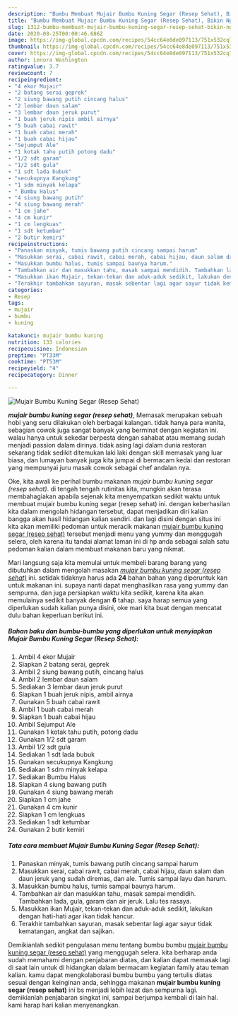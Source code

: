 ```yaml
---
description: "Bumbu Membuat Mujair Bumbu Kuning Segar (Resep Sehat), Bikin Ngiler"
title: "Bumbu Membuat Mujair Bumbu Kuning Segar (Resep Sehat), Bikin Ngiler"
slug: 1312-bumbu-membuat-mujair-bumbu-kuning-segar-resep-sehat-bikin-ngiler
date: 2020-08-25T00:00:46.686Z
image: https://img-global.cpcdn.com/recipes/54cc64e8de097113/751x532cq70/mujair-bumbu-kuning-segar-resep-sehat-foto-resep-utama.jpg
thumbnail: https://img-global.cpcdn.com/recipes/54cc64e8de097113/751x532cq70/mujair-bumbu-kuning-segar-resep-sehat-foto-resep-utama.jpg
cover: https://img-global.cpcdn.com/recipes/54cc64e8de097113/751x532cq70/mujair-bumbu-kuning-segar-resep-sehat-foto-resep-utama.jpg
author: Lenora Washington
ratingvalue: 3.7
reviewcount: 7
recipeingredient:
- "4 ekor Mujair"
- "2 batang serai geprek"
- "2 siung bawang putih cincang halus"
- "2 lembar daun salam"
- "3 lembar daun jeruk purut"
- "1 buah jeruk nipis ambil airnya"
- "5 buah cabai rawit"
- "1 buah cabai merah"
- "1 buah cabai hijau"
- "Sejumput Ale"
- "1 kotak tahu putih potong dadu"
- "1/2 sdt garam"
- "1/2 sdt gula"
- "1 sdt lada bubuk"
- "secukupnya Kangkung"
- "1 sdm minyak kelapa"
- " Bumbu Halus"
- "4 siung bawang putih"
- "4 siung bawang merah"
- "1 cm jahe"
- "4 cm kunir"
- "1 cm lengkuas"
- "1 sdt ketumbar"
- "2 butir kemiri"
recipeinstructions:
- "Panaskan minyak, tumis bawang putih cincang sampai harum"
- "Masukkan serai, cabai rawit, cabai merah, cabai hijau, daun salam dan daun jeruk yang sudah diremas, dan ale. Tumis sampai layu dan harum."
- "Masukkan bumbu halus, tumis sampai baunya harum."
- "Tambahkan air dan masukkan tahu, masak sampai mendidih. Tambahkan lada, gula, garam dan air jeruk. Lalu tes rasaya."
- "Masukkan ikan Mujair, tekan-tekan dan aduk-aduk sedikit, lakukan dengan hati-hati agar ikan tidak hancur."
- "Terakhir tambahkan sayuran, masak sebentar lagi agar sayur tidak kematangan, angkat dan sajikan."
categories:
- Resep
tags:
- mujair
- bumbu
- kuning

katakunci: mujair bumbu kuning 
nutrition: 133 calories
recipecuisine: Indonesian
preptime: "PT33M"
cooktime: "PT53M"
recipeyield: "4"
recipecategory: Dinner

---
```



![Mujair Bumbu Kuning Segar (Resep Sehat)](https://img-global.cpcdn.com/recipes/54cc64e8de097113/751x532cq70/mujair-bumbu-kuning-segar-resep-sehat-foto-resep-utama.jpg)

<b><i>mujair bumbu kuning segar (resep sehat)</i></b>, Memasak merupakan sebuah hobi yang seru dilakukan oleh berbagai kalangan. tidak hanya para wanita, sebagian cowok juga sangat banyak yang berminat dengan kegiatan ini. walau hanya untuk sekedar berpesta dengan sahabat atau memang sudah menjadi passion dalam dirinya. tidak asing lagi dalam dunia restoran sekarang tidak sedikit ditemukan laki laki dengan skill memasak yang luar biasa, dan lumayan banyak juga kita jumpai di bermacam kedai dan restoran yang mempunyai juru masak cowok sebagai chef andalan nya.

Oke, kita awali ke perihal bumbu makanan <i>mujair bumbu kuning segar (resep sehat)</i>. di tengah tengah rutinitas kita, mungkin akan terasa membahagiakan apabila sejenak kita menyempatkan sedikit waktu untuk membuat mujair bumbu kuning segar (resep sehat) ini. dengan keberhasilan kita dalam mengolah hidangan tersebut, dapat menjadikan diri kalian bangga akan hasil hidangan kalian sendiri. dan lagi disini dengan situs ini kita akan memiliki pedoman untuk meracik makanan <u>mujair bumbu kuning segar (resep sehat)</u> tersebut menjadi menu yang yummy dan menggugah selera, oleh karena itu tandai alamat laman ini di hp anda sebagai salah satu pedoman kalian dalam membuat makanan baru yang nikmat.




Mari langsung saja kita memulai untuk membeli barang barang yang dibutuhkan dalam mengolah masakan <u><i>mujair bumbu kuning segar (resep sehat)</i></u> ini. setidak tidaknya harus ada <b>24</b> bahan bahan yang diperuntuk kan untuk makanan ini. supaya nanti dapat menghasilkan rasa yang yummy dan sempurna. dan juga persiapkan waktu kita sedikit, karena kita akan memulainya sedikit banyak dengan <b>6</b> tahap. saya harap semua yang diperlukan sudah kalian punya disini, oke mari kita buat dengan mencatat dulu bahan keperluan berikut ini.

<!--inarticleads1-->

##### Bahan baku dan bumbu-bumbu yang diperlukan untuk menyiapkan Mujair Bumbu Kuning Segar (Resep Sehat):

1. Ambil 4 ekor Mujair
1. Siapkan 2 batang serai, geprek
1. Ambil 2 siung bawang putih, cincang halus
1. Ambil 2 lembar daun salam
1. Sediakan 3 lembar daun jeruk purut
1. Siapkan 1 buah jeruk nipis, ambil airnya
1. Gunakan 5 buah cabai rawit
1. Ambil 1 buah cabai merah
1. Siapkan 1 buah cabai hijau
1. Ambil Sejumput Ale
1. Gunakan 1 kotak tahu putih, potong dadu
1. Gunakan 1/2 sdt garam
1. Ambil 1/2 sdt gula
1. Sediakan 1 sdt lada bubuk
1. Gunakan secukupnya Kangkung
1. Sediakan 1 sdm minyak kelapa
1. Sediakan  Bumbu Halus
1. Siapkan 4 siung bawang putih
1. Gunakan 4 siung bawang merah
1. Siapkan 1 cm jahe
1. Gunakan 4 cm kunir
1. Siapkan 1 cm lengkuas
1. Sediakan 1 sdt ketumbar
1. Gunakan 2 butir kemiri




<!--inarticleads2-->

##### Tata cara membuat Mujair Bumbu Kuning Segar (Resep Sehat):

1. Panaskan minyak, tumis bawang putih cincang sampai harum
1. Masukkan serai, cabai rawit, cabai merah, cabai hijau, daun salam dan daun jeruk yang sudah diremas, dan ale. Tumis sampai layu dan harum.
1. Masukkan bumbu halus, tumis sampai baunya harum.
1. Tambahkan air dan masukkan tahu, masak sampai mendidih. Tambahkan lada, gula, garam dan air jeruk. Lalu tes rasaya.
1. Masukkan ikan Mujair, tekan-tekan dan aduk-aduk sedikit, lakukan dengan hati-hati agar ikan tidak hancur.
1. Terakhir tambahkan sayuran, masak sebentar lagi agar sayur tidak kematangan, angkat dan sajikan.




Demikianlah sedikit pengulasan menu tentang bumbu bumbu <u>mujair bumbu kuning segar (resep sehat)</u> yang menggugah selera. kita berharap anda sudah memahami dengan penjabaran diatas, dan kalian dapat memasak lagi di saat lain untuk di hidangkan dalam bermacam kegiatan family atau teman kalian. kamu dapat mengkolaborasi bumbu bumbu yang tertulis diatas sesuai dengan keinginan anda, sehingga makanan <b>mujair bumbu kuning segar (resep sehat)</b> ini bs menjadi lebih lezat dan sempurna lagi. demikianlah penjabaran singkat ini, sampai berjumpa kembali di lain hal. kami harap hari kalian menyenangkan.
